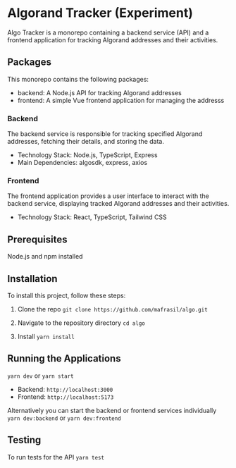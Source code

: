 # Algorand Tracker (Experiment)

Algo Tracker is a monorepo containing a backend service (API) and a frontend application for tracking Algorand addresses and their activities.

## Packages
This monorepo contains the following packages:

- backend: A Node.js API for tracking Algorand addresses
- frontend: A simple Vue frontend application for managing the addresss

### Backend
The backend service is responsible for tracking specified Algorand addresses, fetching their details, and storing the data.

- Technology Stack: Node.js, TypeScript, Express
- Main Dependencies: algosdk, express, axios

### Frontend
The frontend application provides a user interface to interact with the backend service, displaying tracked Algorand addresses and their activities.

- Technology Stack: React, TypeScript, Tailwind CSS

## Prerequisites
Node.js and npm installed

## Installation
To install this project, follow these steps:

1. Clone the repo
`git clone https://github.com/mafrasil/algo.git`

2. Navigate to the repository directory
`cd algo`

3. Install
`yarn install`

## Running the Applications
`yarn dev` or `yarn start`

- Backend: `http://localhost:3000`
- Frontend: `http://localhost:5173`

Alternatively you can start the backend or frontend services individually `yarn dev:backend` or `yarn dev:frontend`

## Testing
To run tests for the API
`yarn test`